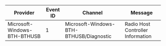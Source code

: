 Provider                      |  Event ID  |  Channel                                  |  Message
------------------------------|------------|-------------------------------------------|-----------------------------------
Microsoft-Windows-BTH-BTHUSB  |  1         |  Microsoft-Windows-BTH-BTHUSB/Diagnostic  |  Radio Host Controller Information
